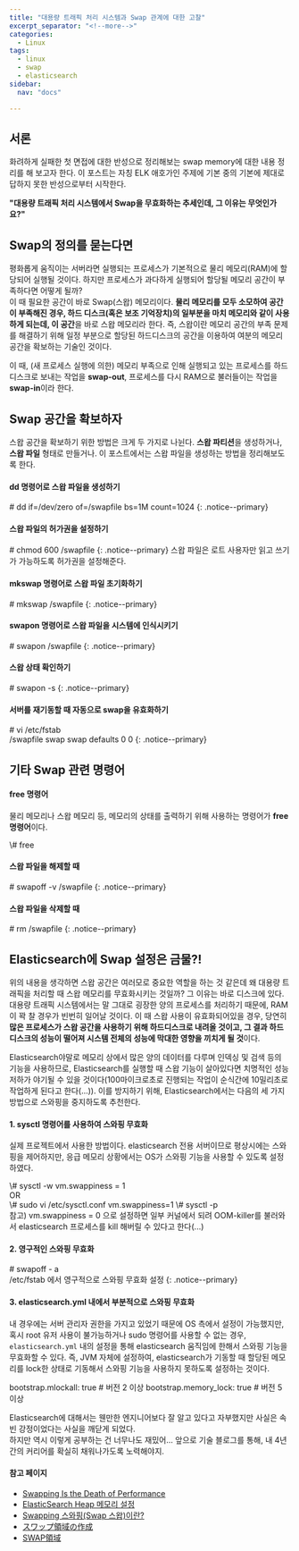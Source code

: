```yaml
---
title: "대용량 트래픽 처리 시스템과 Swap 관계에 대한 고찰"
excerpt_separator: "<!--more-->"
categories:
  - Linux
tags:
  - linux
  - swap
  - elasticsearch
sidebar:
  nav: "docs"

---
```

## 서론
화려하게 실패한 첫 면접에 대한 반성으로 정리해보는 swap memory에 대한 내용 정리를 해 보고자 한다. 이 포스트는 자칭 ELK 애호가인 주제에 기본 중의 기본에 제대로 답하지 못한 반성으로부터 시작한다.

**"대용량 트래픽 처리 시스템에서 Swap을 무효화하는 추세인데, 그 이유는 무엇인가요?"**

## Swap의 정의를 묻는다면
평화롭게 움직이는 서버라면 실행되는 프로세스가 기본적으로 물리 메모리(RAM)에 할당되어 실행될 것이다. 하지만 프로세스가 과다하게 실행되어 할당될 메모리 공간이 부족하다면 어떻게 될까?  
이 때 필요한 공간이 바로 Swap(스왑) 메모리이다. **물리 메모리를 모두 소모하여 공간이 부족해진 경우, 하드 디스크(혹은 보조 기억장치)의 일부분을 마치 메모리와 같이 사용하게 되는데, 이 공간**을 바로 스왑 메모리라 한다.
즉, 스왑이란 메모리 공간의 부족 문제를 해결하기 위해 일정 부분으로 할당된 하드디스크의 공간을 이용하여 여분의 메모리 공간을 확보하는 기술인 것이다.

이 때, (새 프로세스 실행에 의한) 메모리 부족으로 인해 실행되고 있는 프로세스를 하드디스크로 보내는 작업을 **swap-out**, 프로세스를 다시 RAM으로 불러들이는 작업을 **swap-in**이라 한다.

## Swap 공간을 확보하자
스왑 공간을 확보하기 위한 방법은 크게 두 가지로 나뉜다. **스왑 파티션**을 생성하거나, **스왑 파일** 형태로 만들거나. 이 포스트에서는 스왑 파일을 생성하는 방법을 정리해보도록 한다.

#### dd 명령어로 스왑 파일을 생성하기
\# dd if=/dev/zero of=/swapfile bs=1M count=1024
{: .notice--primary}

#### 스왑 파일의 허가권을 설정하기
\# chmod 600 /swapfile
{: .notice--primary}
스왑 파일은 로트 사용자만 읽고 쓰기가 가능하도록 허가권을 설정해준다.

#### mkswap 명령어로 스왑 파일 초기화하기
\# mkswap /swapfile
{: .notice--primary}

#### swapon 명령어로 스왑 파일을 시스템에 인식시키기
\# swapon /swapfile
{: .notice--primary}

#### 스왑 상태 확인하기
\# swapon -s
{: .notice--primary}

#### 서버를 재기동할 때 자동으로 swap을 유효화하기
\# vi /etc/fstab  
/swapfile swap swap defaults 0 0
{: .notice--primary}

## 기타 Swap 관련 명령어

#### free 명령어
물리 메모리나 스왑 메모리 등, 메모리의 상태를 출력하기 위해 사용하는 명령어가 **free 명령어**이다.  
<div class="notice--primary" markdown="1">
\# free
</div>

#### 스왑 파일을 해제할 때
\# swapoff -v /swapfile
{: .notice--primary}

#### 스왑 파일을 삭제할 때
\# rm /swapfile
{: .notice--primary}

## Elasticsearch에 Swap 설정은 금물?!
위의 내용을 생각하면 스왑 공간은 여러모로 중요한 역할을 하는 것 같은데 왜 대용량 트래픽을 처리할 때 스왑 메모리를 무효화시키는 것일까? 그 이유는 바로 디스크에 있다.
대용량 트래픽 시스템에서는 말 그대로 굉장한 양의 프로세스를 처리하기 때문에, RAM이 꽉 찰 경우가 빈번히 일어날 것이다. 이 때 스왑 사용이 유효화되어있을 경우, 당연히 **많은 프로세스가 스왑 공간을 사용하기 위해 하드디스크로 내려올 것이고, 그 결과 하드디스크의 성능이 떨어져 시스템 전체의 성능에 막대한 영향을 끼치게 될 것**이다.

Elasticsearch야말로 메모리 상에서 많은 양의 데이터를 다루며 인덱싱 및 검색 등의 기능을 사용하므로, Elasticsearch를 실행할 때 스왑 기능이 살아있다면 치명적인 성능 저하가 야기될 수 있을 것이다(100마이크로초로 진행되는 작업이 순식간에 10밀리초로 작업하게 된다고 한다(...)).
이를 방지하기 위해, Elasticsearch에서는 다음의 세 가지 방법으로 스와핑을 중지하도록 추천한다.

#### 1. sysctl 명령어를 사용하여 스와핑 무효화
실제 프로젝트에서 사용한 방법이다. elasticsearch 전용 서버이므로 평상시에는 스와핑을 제어하지만, 응급 메모리 상황에서는 OS가 스와핑 기능을 사용할 수 있도록 설정하였다.  
<div class="notice--primary" markdown="1">
\# sysctl -w vm.swappiness = 1  
</div>
OR  
<div class="notice--primary" markdown="1">
\# sudo vi /etc/sysctl.conf  
vm.swappiness=1  
\# sysctl -p
</div>
참고) vm.swappiness = 0 으로 설정하면 일부 커널에서 되려 OOM-killer를 불러와서 elasticsearch 프로세스를 kill 해버릴 수 있다고 한다(...)

#### 2. 영구적인 스와핑 무효화
\# swapoff - a  
/etc/fstab 에서 영구적으로 스와핑 무효화 설정
{: .notice--primary}

#### 3. elasticsearch.yml 내에서 부분적으로 스와핑 무효화
내 경우에는 서버 관리자 권한을 가지고 있었기 때문에 OS 측에서 설정이 가능했지만, 혹시 root 유저 사용이 불가능하거나 sudo 명령어를 사용할 수 없는 경우, `elasticsearch.yml` 내의 설정을 통해 elasticsearch 움직임에 한해서 스와핑 기능을 무효화할 수 있다.
즉, JVM 자체에 설정하여, elasticsearch가 기동할 때 할당된 메모리를 lock한 상태로 기동해서 스와핑 기능을 사용하지 못하도록 설정하는 것이다.  
<div class="notice--primary" markdown="1">
bootstrap.mlockall: true # 버전 2 이상  
bootstrap.memory_lock: true # 버전 5 이상
</div>

Elasticsearch에 대해서는 웬만한 엔지니어보다 잘 알고 있다고 자부했지만 사실은 속빈 강정이었다는 사실을 깨닫게 되었다.   
하지만 역시 이렇게 공부하는 건 너무나도 재밌어... 앞으로 기술 블로그를 통해, 내 4년 간의 커리어를 확실히 채워나가도록 노력해야지.

#### 참고 페이지
* [Swapping Is the Death of Performance](https://www.elastic.co/guide/en/elasticsearch/guide/current/heap-sizing.html#_swapping_is_the_death_of_performance)
* [ElasticSearch Heap 메모리 설정](https://www.nakjunizm.com/2017/09/07/ElasticSearch_Heap_Memory/)
* [Swapping 스와핑(Swap 스왑)이란?](https://jhnyang.tistory.com/103)
* [スワップ領域の作成](https://qiita.com/azusanakano/items/96e7c490c285d9ec1b1a)
* [SWAP領域](https://access.redhat.com/documentation/ja-jp/red_hat_enterprise_linux/7/html/storage_administration_guide/ch-swapspace)
